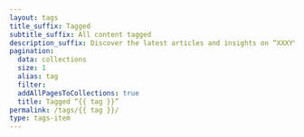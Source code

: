 ```yaml
---
layout: tags
title_suffix: Tagged
subtitle_suffix: All content tagged
description_suffix: Discover the latest articles and insights on “XXXYYY” on silvestar.codes. Find content related to “XXXYYY” topic and learn more about it.
pagination:
  data: collections
  size: 1
  alias: tag
  filter:
  addAllPagesToCollections: true
  title: Tagged “{{ tag }}”
permalink: /tags/{{ tag }}/
type: tags-item
---
```

